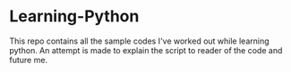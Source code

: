 # Learning-Python

This repo contains all the sample codes I've worked out while learning python. An attempt is made to explain the script to reader of the code and future me.
